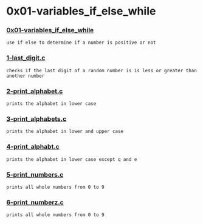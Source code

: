# 0x01-variables_if_else_while


### [0x01-variables_if_else_while](./0x01-variables_if_else_while)
```
use if else to determine if a number is positive or not
```


### [1-last_digit.c](./1-last_digit.c)
```
checks if the last digit of a random number is is less or greater than another number 
```


### [2-print_alphabet.c](./2-print_alphabet.c)
```
prints the alphabet in lower case
```


### [3-print_alphabets.c](./3-print_alphabets.c)
```
prints the alphabet in lower and upper case
```


### [4-print_alphabt.c](./4-print_alphabt.c)
```
prints the alphabet in lower case except q and e
```


### [5-print_numbers.c](./5-print_numbers.c)
```
prints all whole numbers from 0 to 9
```


### [6-print_numberz.c](./6-print_numberz.c)
```
prints all whole numbers from 0 to 9
```

